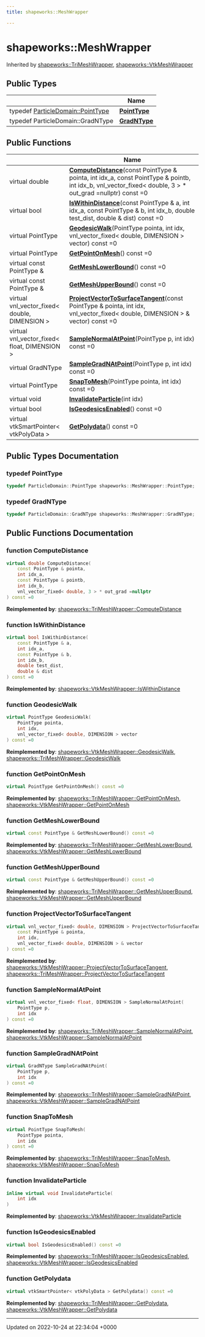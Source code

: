```yaml
---
title: shapeworks::MeshWrapper

---
```


# shapeworks::MeshWrapper





Inherited by [shapeworks::TriMeshWrapper](../Classes/classshapeworks_1_1TriMeshWrapper.md), [shapeworks::VtkMeshWrapper](../Classes/classshapeworks_1_1VtkMeshWrapper.md)

## Public Types

|                | Name           |
| -------------- | -------------- |
| typedef [ParticleDomain::PointType](../Classes/classshapeworks_1_1ParticleDomain.md#using-pointtype) | **[PointType](../Classes/classshapeworks_1_1MeshWrapper.md#typedef-pointtype)**  |
| typedef ParticleDomain::GradNType | **[GradNType](../Classes/classshapeworks_1_1MeshWrapper.md#typedef-gradntype)**  |

## Public Functions

|                | Name           |
| -------------- | -------------- |
| virtual double | **[ComputeDistance](../Classes/classshapeworks_1_1MeshWrapper.md#function-computedistance)**(const PointType & pointa, int idx_a, const PointType & pointb, int idx_b, vnl_vector_fixed< double, 3 > * out_grad =nullptr) const =0 |
| virtual bool | **[IsWithinDistance](../Classes/classshapeworks_1_1MeshWrapper.md#function-iswithindistance)**(const PointType & a, int idx_a, const PointType & b, int idx_b, double test_dist, double & dist) const =0 |
| virtual PointType | **[GeodesicWalk](../Classes/classshapeworks_1_1MeshWrapper.md#function-geodesicwalk)**(PointType pointa, int idx, vnl_vector_fixed< double, DIMENSION > vector) const =0 |
| virtual PointType | **[GetPointOnMesh](../Classes/classshapeworks_1_1MeshWrapper.md#function-getpointonmesh)**() const =0 |
| virtual const PointType & | **[GetMeshLowerBound](../Classes/classshapeworks_1_1MeshWrapper.md#function-getmeshlowerbound)**() const =0 |
| virtual const PointType & | **[GetMeshUpperBound](../Classes/classshapeworks_1_1MeshWrapper.md#function-getmeshupperbound)**() const =0 |
| virtual vnl_vector_fixed< double, DIMENSION > | **[ProjectVectorToSurfaceTangent](../Classes/classshapeworks_1_1MeshWrapper.md#function-projectvectortosurfacetangent)**(const PointType & pointa, int idx, vnl_vector_fixed< double, DIMENSION > & vector) const =0 |
| virtual vnl_vector_fixed< float, DIMENSION > | **[SampleNormalAtPoint](../Classes/classshapeworks_1_1MeshWrapper.md#function-samplenormalatpoint)**(PointType p, int idx) const =0 |
| virtual GradNType | **[SampleGradNAtPoint](../Classes/classshapeworks_1_1MeshWrapper.md#function-samplegradnatpoint)**(PointType p, int idx) const =0 |
| virtual PointType | **[SnapToMesh](../Classes/classshapeworks_1_1MeshWrapper.md#function-snaptomesh)**(PointType pointa, int idx) const =0 |
| virtual void | **[InvalidateParticle](../Classes/classshapeworks_1_1MeshWrapper.md#function-invalidateparticle)**(int idx) |
| virtual bool | **[IsGeodesicsEnabled](../Classes/classshapeworks_1_1MeshWrapper.md#function-isgeodesicsenabled)**() const =0 |
| virtual vtkSmartPointer< vtkPolyData > | **[GetPolydata](../Classes/classshapeworks_1_1MeshWrapper.md#function-getpolydata)**() const =0 |

## Public Types Documentation

### typedef PointType

```cpp
typedef ParticleDomain::PointType shapeworks::MeshWrapper::PointType;
```


### typedef GradNType

```cpp
typedef ParticleDomain::GradNType shapeworks::MeshWrapper::GradNType;
```


## Public Functions Documentation

### function ComputeDistance

```cpp
virtual double ComputeDistance(
    const PointType & pointa,
    int idx_a,
    const PointType & pointb,
    int idx_b,
    vnl_vector_fixed< double, 3 > * out_grad =nullptr
) const =0
```


**Reimplemented by**: [shapeworks::TriMeshWrapper::ComputeDistance](../Classes/classshapeworks_1_1TriMeshWrapper.md#function-computedistance)


### function IsWithinDistance

```cpp
virtual bool IsWithinDistance(
    const PointType & a,
    int idx_a,
    const PointType & b,
    int idx_b,
    double test_dist,
    double & dist
) const =0
```


**Reimplemented by**: [shapeworks::VtkMeshWrapper::IsWithinDistance](../Classes/classshapeworks_1_1VtkMeshWrapper.md#function-iswithindistance)


### function GeodesicWalk

```cpp
virtual PointType GeodesicWalk(
    PointType pointa,
    int idx,
    vnl_vector_fixed< double, DIMENSION > vector
) const =0
```


**Reimplemented by**: [shapeworks::VtkMeshWrapper::GeodesicWalk](../Classes/classshapeworks_1_1VtkMeshWrapper.md#function-geodesicwalk), [shapeworks::TriMeshWrapper::GeodesicWalk](../Classes/classshapeworks_1_1TriMeshWrapper.md#function-geodesicwalk)


### function GetPointOnMesh

```cpp
virtual PointType GetPointOnMesh() const =0
```


**Reimplemented by**: [shapeworks::TriMeshWrapper::GetPointOnMesh](../Classes/classshapeworks_1_1TriMeshWrapper.md#function-getpointonmesh), [shapeworks::VtkMeshWrapper::GetPointOnMesh](../Classes/classshapeworks_1_1VtkMeshWrapper.md#function-getpointonmesh)


### function GetMeshLowerBound

```cpp
virtual const PointType & GetMeshLowerBound() const =0
```


**Reimplemented by**: [shapeworks::TriMeshWrapper::GetMeshLowerBound](../Classes/classshapeworks_1_1TriMeshWrapper.md#function-getmeshlowerbound), [shapeworks::VtkMeshWrapper::GetMeshLowerBound](../Classes/classshapeworks_1_1VtkMeshWrapper.md#function-getmeshlowerbound)


### function GetMeshUpperBound

```cpp
virtual const PointType & GetMeshUpperBound() const =0
```


**Reimplemented by**: [shapeworks::TriMeshWrapper::GetMeshUpperBound](../Classes/classshapeworks_1_1TriMeshWrapper.md#function-getmeshupperbound), [shapeworks::VtkMeshWrapper::GetMeshUpperBound](../Classes/classshapeworks_1_1VtkMeshWrapper.md#function-getmeshupperbound)


### function ProjectVectorToSurfaceTangent

```cpp
virtual vnl_vector_fixed< double, DIMENSION > ProjectVectorToSurfaceTangent(
    const PointType & pointa,
    int idx,
    vnl_vector_fixed< double, DIMENSION > & vector
) const =0
```


**Reimplemented by**: [shapeworks::VtkMeshWrapper::ProjectVectorToSurfaceTangent](../Classes/classshapeworks_1_1VtkMeshWrapper.md#function-projectvectortosurfacetangent), [shapeworks::TriMeshWrapper::ProjectVectorToSurfaceTangent](../Classes/classshapeworks_1_1TriMeshWrapper.md#function-projectvectortosurfacetangent)


### function SampleNormalAtPoint

```cpp
virtual vnl_vector_fixed< float, DIMENSION > SampleNormalAtPoint(
    PointType p,
    int idx
) const =0
```


**Reimplemented by**: [shapeworks::TriMeshWrapper::SampleNormalAtPoint](../Classes/classshapeworks_1_1TriMeshWrapper.md#function-samplenormalatpoint), [shapeworks::VtkMeshWrapper::SampleNormalAtPoint](../Classes/classshapeworks_1_1VtkMeshWrapper.md#function-samplenormalatpoint)


### function SampleGradNAtPoint

```cpp
virtual GradNType SampleGradNAtPoint(
    PointType p,
    int idx
) const =0
```


**Reimplemented by**: [shapeworks::TriMeshWrapper::SampleGradNAtPoint](../Classes/classshapeworks_1_1TriMeshWrapper.md#function-samplegradnatpoint), [shapeworks::VtkMeshWrapper::SampleGradNAtPoint](../Classes/classshapeworks_1_1VtkMeshWrapper.md#function-samplegradnatpoint)


### function SnapToMesh

```cpp
virtual PointType SnapToMesh(
    PointType pointa,
    int idx
) const =0
```


**Reimplemented by**: [shapeworks::TriMeshWrapper::SnapToMesh](../Classes/classshapeworks_1_1TriMeshWrapper.md#function-snaptomesh), [shapeworks::VtkMeshWrapper::SnapToMesh](../Classes/classshapeworks_1_1VtkMeshWrapper.md#function-snaptomesh)


### function InvalidateParticle

```cpp
inline virtual void InvalidateParticle(
    int idx
)
```


**Reimplemented by**: [shapeworks::VtkMeshWrapper::InvalidateParticle](../Classes/classshapeworks_1_1VtkMeshWrapper.md#function-invalidateparticle)


### function IsGeodesicsEnabled

```cpp
virtual bool IsGeodesicsEnabled() const =0
```


**Reimplemented by**: [shapeworks::TriMeshWrapper::IsGeodesicsEnabled](../Classes/classshapeworks_1_1TriMeshWrapper.md#function-isgeodesicsenabled), [shapeworks::VtkMeshWrapper::IsGeodesicsEnabled](../Classes/classshapeworks_1_1VtkMeshWrapper.md#function-isgeodesicsenabled)


### function GetPolydata

```cpp
virtual vtkSmartPointer< vtkPolyData > GetPolydata() const =0
```


**Reimplemented by**: [shapeworks::TriMeshWrapper::GetPolydata](../Classes/classshapeworks_1_1TriMeshWrapper.md#function-getpolydata), [shapeworks::VtkMeshWrapper::GetPolydata](../Classes/classshapeworks_1_1VtkMeshWrapper.md#function-getpolydata)


-------------------------------

Updated on 2022-10-24 at 22:34:04 +0000